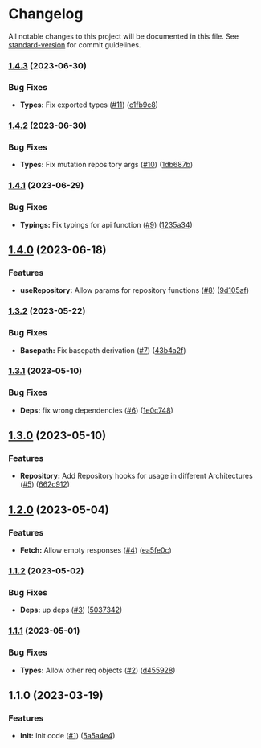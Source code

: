 # Changelog

All notable changes to this project will be documented in this file. See [standard-version](https://github.com/conventional-changelog/standard-version) for commit guidelines.

### [1.4.3](https://github.com/nfqde/nfq-typed-next-api/compare/v1.4.2...v1.4.3) (2023-06-30)


### Bug Fixes

* **Types:** Fix exported types ([#11](https://github.com/nfqde/nfq-typed-next-api/issues/11)) ([c1fb9c8](https://github.com/nfqde/nfq-typed-next-api/commit/c1fb9c88909d5c87001c880b903e7fbd0a554a36))

### [1.4.2](https://github.com/nfqde/nfq-typed-next-api/compare/v1.4.1...v1.4.2) (2023-06-30)


### Bug Fixes

* **Types:** Fix mutation repository args ([#10](https://github.com/nfqde/nfq-typed-next-api/issues/10)) ([1db687b](https://github.com/nfqde/nfq-typed-next-api/commit/1db687b62c75dee7945fc4bbc61306f2aeae81d4))

### [1.4.1](https://github.com/nfqde/nfq-typed-next-api/compare/v1.4.0...v1.4.1) (2023-06-29)


### Bug Fixes

* **Typings:** Fix typings for api function ([#9](https://github.com/nfqde/nfq-typed-next-api/issues/9)) ([1235a34](https://github.com/nfqde/nfq-typed-next-api/commit/1235a34700dc4e9d690ddf2ba4f6af2a5b4c2e05))

## [1.4.0](https://github.com/nfqde/nfq-typed-next-api/compare/v1.3.2...v1.4.0) (2023-06-18)


### Features

* **useRepository:** Allow params for repository functions ([#8](https://github.com/nfqde/nfq-typed-next-api/issues/8)) ([9d105af](https://github.com/nfqde/nfq-typed-next-api/commit/9d105afd2a58e581b7a4148d5df03189aa600a92))

### [1.3.2](https://github.com/nfqde/nfq-typed-next-api/compare/v1.3.1...v1.3.2) (2023-05-22)


### Bug Fixes

* **Basepath:** Fix basepath derivation ([#7](https://github.com/nfqde/nfq-typed-next-api/issues/7)) ([43b4a2f](https://github.com/nfqde/nfq-typed-next-api/commit/43b4a2fba7dfce6c6a8d04a681d482fcd72a75bf))

### [1.3.1](https://github.com/nfqde/nfq-typed-next-api/compare/v1.3.0...v1.3.1) (2023-05-10)


### Bug Fixes

* **Deps:** fix wrong dependencies ([#6](https://github.com/nfqde/nfq-typed-next-api/issues/6)) ([1e0c748](https://github.com/nfqde/nfq-typed-next-api/commit/1e0c74844c7df7c744912ef63b1d4a066964e39e))

## [1.3.0](https://github.com/nfqde/nfq-typed-next-api/compare/v1.2.0...v1.3.0) (2023-05-10)


### Features

* **Repository:** Add Repository hooks for usage in different Architectures ([#5](https://github.com/nfqde/nfq-typed-next-api/issues/5)) ([662c912](https://github.com/nfqde/nfq-typed-next-api/commit/662c912f0b1ecef92df76ad6b776f1972a381080))

## [1.2.0](https://github.com/nfqde/nfq-typed-next-api/compare/v1.1.2...v1.2.0) (2023-05-04)


### Features

* **Fetch:** Allow empty responses ([#4](https://github.com/nfqde/nfq-typed-next-api/issues/4)) ([ea5fe0c](https://github.com/nfqde/nfq-typed-next-api/commit/ea5fe0ce2ee902926b380dfdd24e7fcc7396dd88))

### [1.1.2](https://github.com/nfqde/nfq-typed-next-api/compare/v1.1.1...v1.1.2) (2023-05-02)


### Bug Fixes

* **Deps:** up deps ([#3](https://github.com/nfqde/nfq-typed-next-api/issues/3)) ([5037342](https://github.com/nfqde/nfq-typed-next-api/commit/5037342d7c906cf9409818d48122f6f560f29c66))

### [1.1.1](https://github.com/nfqde/nfq-typed-next-api/compare/v1.1.0...v1.1.1) (2023-05-01)


### Bug Fixes

* **Types:** Allow other req objects ([#2](https://github.com/nfqde/nfq-typed-next-api/issues/2)) ([d455928](https://github.com/nfqde/nfq-typed-next-api/commit/d4559288ade59c9b90d9884d9bb96b23282836fe))

## 1.1.0 (2023-03-19)


### Features

* **Init:** Init code ([#1](https://github.com/nfqde/nfq-typed-next-api/issues/1)) ([5a5a4e4](https://github.com/nfqde/nfq-typed-next-api/commit/5a5a4e4a8c16724b779113968880d1b7cd8db26f))
